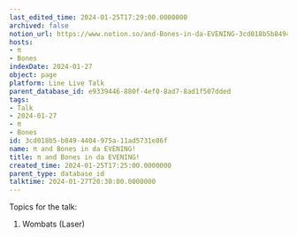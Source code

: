 ```yaml
---
last_edited_time: 2024-01-25T17:29:00.0000000
archived: false
notion_url: https://www.notion.so/and-Bones-in-da-EVENING-3cd018b5b8494404975a11ad5731e86f
hosts:
- π
- Bones
indexDate: 2024-01-27
object: page
platform: Line Live Talk
parent_database_id: e9339446-880f-4ef0-8ad7-8ad1f507dded
tags:
- Talk
- 2024-01-27
- π
- Bones
id: 3cd018b5-b849-4404-975a-11ad5731e86f
name: π and Bones in da EVENING!
title: π and Bones in da EVENING!
created_time: 2024-01-25T17:25:00.0000000
parent_type: database_id
talktime: 2024-01-27T20:30:00.0000000
---
```


Topics for the talk:
1. Wombats (Laser)

























